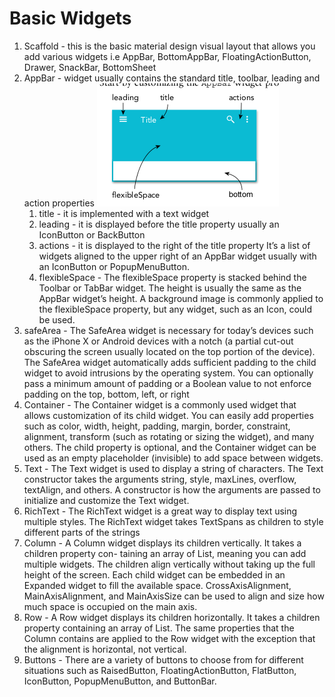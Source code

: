 # Basic Widgets

1. Scaffold - this is the basic material design visual layout that allows you add various widgets i.e AppBar, BottomAppBar, FloatingActionButton, Drawer, SnackBar, BottomSheet
2. AppBar - widget usually contains the standard title, toolbar, leading and action properties
   ![AppBar](images/AppBar.png)
   1. title - it is implemented with a text widget
   2. leading - it is displayed before the title property usually an IconButton or BackButton
   3. actions - it is displayed to the right of the title property It’s a list of widgets aligned to the upper right of an AppBar widget usually with an IconButton or PopupMenuButton.
   4. flexibleSpace - The flexibleSpace property is stacked behind the Toolbar or TabBar widget. The height is usually the same as the AppBar widget’s height. A background image is commonly applied to the flexibleSpace property, but any widget, such as an Icon, could be used.
3. safeArea - The SafeArea widget is necessary for today’s devices such as the iPhone X or Android devices with a notch (a partial cut-out obscuring the screen usually located on the top portion of the device). The SafeArea widget automatically adds sufficient padding to the child widget to avoid intrusions by the operating system. You can optionally pass a minimum amount of padding or a Boolean value to not enforce padding on the top, bottom, left, or right
4. Container - The Container widget is a commonly used widget that allows customization of its child widget. You can easily add properties such as color, width, height, padding, margin, border, constraint, alignment, transform (such as rotating or sizing the widget), and many others. The child property is optional, and the Container widget can be used as an empty placeholder (invisible) to add space between widgets.
5. Text - The Text widget is used to display a string of characters. The Text constructor takes the arguments string, style, maxLines, overflow, textAlign, and others. A constructor is how the arguments are passed to initialize and customize the Text widget.
6. RichText - The RichText widget is a great way to display text using multiple styles. The RichText widget takes TextSpans as children to style different parts of the strings
7. Column - A Column widget displays its children vertically. It takes a children property con- taining an array of List<Widget>, meaning you can add multiple widgets. The children align vertically without taking up the full height of the screen. Each child widget can be embedded in an Expanded widget to fill the available space. CrossAxisAlignment, MainAxisAlign­ment, and MainAxisSize can be used to align and size how much space is occupied on the main axis.
8. Row - A Row widget displays its children horizontally. It takes a children property containing
an array of List<Widget>. The same properties that the Column contains are applied to the
Row widget with the exception that the alignment is horizontal, not vertical.
1. Buttons - There are a variety of buttons to choose from for different situations such as RaisedButton, FloatingActionButton, FlatButton, IconButton, PopupMenuButton, and ButtonBar.

